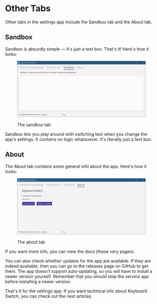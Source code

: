 # Other Tabs

Other tabs in the settings app include the Sandbox tab and the About tab.

## Sandbox

Sandbox is absurdly simple — it's just a text box. That's it! Here's how it looks:

<figure><img src="../.gitbook/assets/v4.2-screen-sandbox.png" alt="The sandbox tab"><figcaption><p>The sandbox tab</p></figcaption></figure>

Sandbox lets you play around with switching text when you change the app's settings. It contains no logic whatsoever. It's literally just a text box.

## About

The About tab contains some general info about the app. Here's how it looks:

<figure><img src="../.gitbook/assets/v4.2-screen-about.png" alt="The about tab"><figcaption><p>The about tab</p></figcaption></figure>

If you want more info, you can view the docs (these very pages).

You can also check whether updates for the app are available. If they are indeed available, then you can go to the releases page on GitHub to get them. The app doesn't support auto-updating, so you will have to install a newer version yourself. Remember that you should stop the service app before installing a newer version.

That's it for the settings app. If you want technical info about Keyboard Switch, you can check out the next articles.
